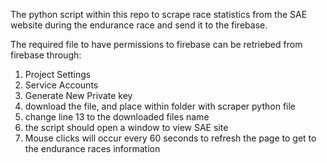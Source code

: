 The python script within this repo to scrape race statistics from the SAE website during the endurance race and send it to the firebase.

The required file to have permissions to firebase can be retriebed from firebase through:
  1. Project Settings
  2. Service Accounts
  3. Generate New Private key
  4. download the file, and place within folder with scraper python file
  5. change line 13 to the downloaded files name
  6. the script should open a window to view SAE site
  7. Mouse clicks will occur every 60 seconds to refresh the page to get to the endurance races information
